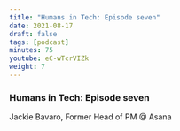 ```yaml
---
title: "Humans in Tech: Episode seven"
date: 2021-08-17
draft: false
tags: [podcast]
minutes: 75
youtube: eC-wTcrVIZk
weight: 7
---
```


### Humans in Tech: Episode seven

Jackie Bavaro, Former Head of PM @ Asana
